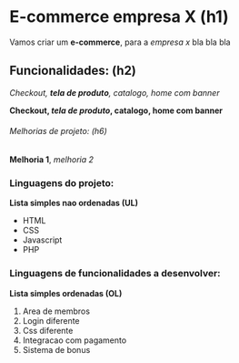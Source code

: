 # E-commerce empresa X (h1)

Vamos criar um **e-commerce**, para a *empresa x* bla bla bla

## Funcionalidades: (h2)
_Checkout, **tela de produto**, catalogo, home com banner_

**Checkout, _tela de produto_, catalogo, home com banner**

###### Melhorias de projeto: (h6)
__Melhoria 1__, _melhoria 2_

### Linguagens do projeto:
**Lista simples nao ordenadas (UL)** 
* HTML
* CSS
* Javascript
* PHP

### Linguagens de funcionalidades a desenvolver:
**Lista simples ordenadas (OL)** 
1. Area de membros
 1. Login diferente
 2. Css diferente
2. Integracao com pagamento
3. Sistema de bonus